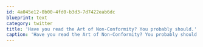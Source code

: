 ```yaml
---
id: 4a045e12-0b00-4fd0-b3d3-7d7422eab6dc
blueprint: text
category: twitter
title: 'Have you read the Art of Non-Conformity? You probably should.'
caption: 'Have you read the Art of Non-Conformity? You probably should.'
---
```

